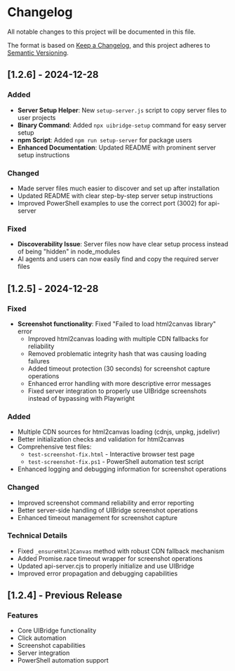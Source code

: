 # Changelog

All notable changes to this project will be documented in this file.

The format is based on [Keep a Changelog](https://keepachangelog.com/en/1.0.0/),
and this project adheres to [Semantic Versioning](https://semver.org/spec/v2.0.0.html).

## [1.2.6] - 2024-12-28

### Added
- **Server Setup Helper**: New `setup-server.js` script to copy server files to user projects
- **Binary Command**: Added `npx uibridge-setup` command for easy server setup
- **npm Script**: Added `npm run setup-server` for package users
- **Enhanced Documentation**: Updated README with prominent server setup instructions

### Changed
- Made server files much easier to discover and set up after installation
- Updated README with clear step-by-step server setup instructions
- Improved PowerShell examples to use the correct port (3002) for api-server

### Fixed
- **Discoverability Issue**: Server files now have clear setup process instead of being "hidden" in node_modules
- AI agents and users can now easily find and copy the required server files

## [1.2.5] - 2024-12-28

### Fixed
- **Screenshot functionality**: Fixed "Failed to load html2canvas library" error
  - Improved html2canvas loading with multiple CDN fallbacks for reliability
  - Removed problematic integrity hash that was causing loading failures
  - Added timeout protection (30 seconds) for screenshot capture operations
  - Enhanced error handling with more descriptive error messages
  - Fixed server integration to properly use UIBridge screenshots instead of bypassing with Playwright

### Added
- Multiple CDN sources for html2canvas loading (cdnjs, unpkg, jsdelivr)
- Better initialization checks and validation for html2canvas
- Comprehensive test files:
  - `test-screenshot-fix.html` - Interactive browser test page
  - `test-screenshot-fix.ps1` - PowerShell automation test script
- Enhanced logging and debugging information for screenshot operations

### Changed
- Improved screenshot command reliability and error reporting
- Better server-side handling of UIBridge screenshot operations
- Enhanced timeout management for screenshot capture

### Technical Details
- Fixed `_ensureHtml2Canvas` method with robust CDN fallback mechanism
- Added Promise.race timeout wrapper for screenshot operations
- Updated api-server.cjs to properly initialize and use UIBridge
- Improved error propagation and debugging capabilities

## [1.2.4] - Previous Release

### Features
- Core UIBridge functionality
- Click automation
- Screenshot capabilities
- Server integration
- PowerShell automation support 